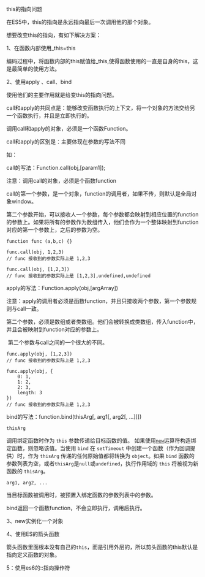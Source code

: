 this的指向问题

在ES5中，this的指向是永远指向最后一次调用他的那个对象。

想要改变this的指向，有如下解决方案：

1、在函数内部使用_this=this

​		编码过程中，将函数内部的this赋值给_this,使得函数使用的一直是自身的this，这是最简单的使用方法。

2、使用apply 、call、bind

使用他们的主要作用就是给变this的指向问题。

call和apply的共同点是：能够改变函数执行的上下文，将一个对象的方法交给另一个函数执行，并且是立即执行的。

调用call和apply的对象，必须是一个函数Function。

call和apply的区别是：主要体现在参数的写法不同

如：

call的写法：Function.call(obj,[param1]);

注意：调用call的对象，必须是个函数function

​			call的第一个参数，是一个对象，function的调用者，如果不传，则默认是全局对象window。

​			第二个参数开始，可以接收人一个参数，每个参数都会映射到相应位置的function的参数上。如果将所有的参数作为数组传入，他们会作为一个整体映射到function对应的第一个参数上，之后的参数为空。

```
function func (a,b,c) {}

func.call(obj, 1,2,3)
// func 接收到的参数实际上是 1,2,3

func.call(obj, [1,2,3])
// func 接收到的参数实际上是 [1,2,3],undefined,undefined
```

apply的写法：Function.apply(obj,[argArray])

注意：apply的调用者必须是函数function，并且只接收两个参数，第一个参数规则与call一致。

​			第二个参数，必须是数组或者类数组。他们会被转换成类数组，传入function中，并且会被映射到function对应的参数上。

​			第二个参数与call之间的一个很大的不同。

```
func.apply(obj, [1,2,3])
// func 接收到的参数实际上是 1,2,3

func.apply(obj, {
    0: 1,
    1: 2,
    2: 3,
    length: 3
})
// func 接收到的参数实际上是 1,2,3
```

bind的写法：function.bind(thisArg[, arg1[, arg2[, ...]]])

```
thisArg
```

调用绑定函数时作为 `this` 参数传递给目标函数的值。 如果使用[`new`](https://developer.mozilla.org/zh-CN/docs/Web/JavaScript/Reference/Operators/new)运算符构造绑定函数，则忽略该值。当使用 `bind` 在 `setTimeout` 中创建一个函数（作为回调提供）时，作为 `thisArg` 传递的任何原始值都将转换为 `object`。如果 `bind` 函数的参数列表为空，或者`thisArg`是`null`或`undefined`，执行作用域的 `this` 将被视为新函数的 `thisArg`。

```
arg1, arg2, ...
```

当目标函数被调用时，被预置入绑定函数的参数列表中的参数。

bind返回一个函数function，不会立即执行，调用后执行。

3、new实例化一个对象

4、使用ES的箭头函数

箭头函数里面根本没有自己的`this`，而是引用外层的，所以剪头函数的this默认是指向定义函数的对象。

5：使用es6的::指向操作符





